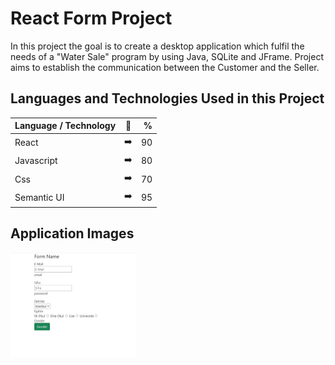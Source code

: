# React Form Project

In this project the goal is to create a desktop application which fulfil the needs of a "Water Sale" program by using Java, SQLite and JFrame. Project aims to establish the communication between the Customer and the Seller.

## Languages and Technologies Used in this Project

| Language / Technology  | :mag_right:  | % |
| :------------ |:---------------:| -----:|
| React      | :arrow_right: | 90 |
| Javascript      | :arrow_right:       |   80 |
| Css | :arrow_right:        |    70 |
| Semantic UI | :arrow_right:        |    95 |

## Application Images

<p>
<a href="https://github.com/frkn-cmlbl/React-Form-Project/blob/main/img/form.jpg" target="_blank">
<img src="https://github.com/frkn-cmlbl/React-Form-Project/blob/main/img/form.jpg" width="200" style="max-width:100%;"></a>
  

</p>

